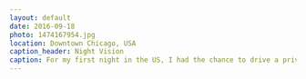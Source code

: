 ```yaml
---
layout: default
date: 2016-09-18
photo: 1474167954.jpg
location: Downtown Chicago, USA
caption_header: Night Vision
caption: For my first night in the US, I had the chance to drive a private car and reach that amazing view point of the city wih my friend Mark.
---
```

